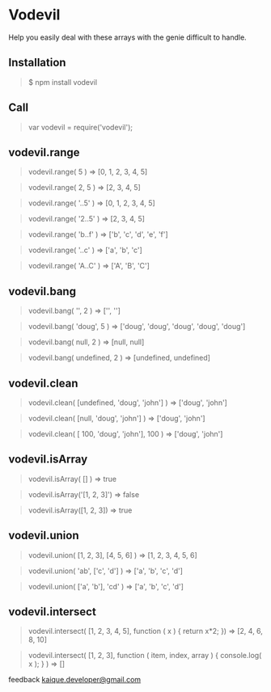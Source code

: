 Vodevil
=======

Help you easily deal with these arrays with the genie difficult to handle.

Installation
------------

> $ npm install vodevil

Call
----

> var vodevil = require('vodevil');

vodevil.range
-------------

> vodevil.range( 5 ) => [0, 1, 2, 3, 4, 5]

> vodevil.range( 2, 5 ) => [2, 3, 4, 5]

> vodevil.range( '..5' ) => [0, 1, 2, 3, 4, 5]

> vodevil.range( '2..5' ) => [2, 3, 4, 5]

> vodevil.range( 'b..f' ) => ['b', 'c', 'd', 'e', 'f']

> vodevil.range( '..c' ) => ['a', 'b', 'c']

> vodevil.range( 'A..C' ) => ['A', 'B', 'C']

vodevil.bang
------------

> vodevil.bang( '', 2 ) => ['', '']

> vodevil.bang( 'doug', 5 ) => ['doug', 'doug', 'doug', 'doug', 'doug']

> vodevil.bang( null, 2 ) => [null, null]

> vodevil.bang( undefined, 2 ) => [undefined, undefined]

vodevil.clean
-------------

> vodevil.clean( [undefined, 'doug', 'john'] ) => ['doug', 'john']

> vodevil.clean( [null, 'doug', 'john'] ) => ['doug', 'john']

> vodevil.clean( [ 100, 'doug', 'john'], 100 ) => ['doug', 'john']

vodevil.isArray
---------------

> vodevil.isArray( [] ) => true

> vodevil.isArray('[1, 2, 3]') => false

> vodevil.isArray([1, 2, 3]) => true

vodevil.union
-------------

> vodevil.union( [1, 2, 3], [4, 5, 6] ) => [1, 2, 3, 4, 5, 6]

> vodevil.union( 'ab', ['c', 'd'] ) => ['a', 'b', 'c', 'd']

> vodevil.union( ['a', 'b'], 'cd' ) => ['a', 'b', 'c', 'd']

vodevil.intersect
-----------------

> vodevil.intersect( [1, 2, 3, 4, 5], function ( x ) { return x*2; }) => [2, 4, 6, 8, 10]

> vodevil.intersect( [1, 2, 3], function ( item, index, array ) { console.log( x ); } ) => []


feedback kaique.developer@gmail.com
